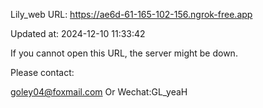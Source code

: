 Lily_web URL: https://ae6d-61-165-102-156.ngrok-free.app

Updated at: 2024-12-10 11:33:42

If you cannot open this URL, the server might be down.

Please contact: 

goley04@foxmail.com Or Wechat:GL_yeaH